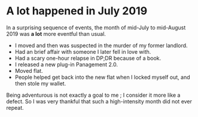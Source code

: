 # A lot happened in July 2019

In a surprising sequence of events, the month of mid-July to mid-August 2019 was **a lot** more eventful than usual.

- I moved and then was suspected in the murder of my former landlord.
- Had an brief affair with someone I later fell in love with.
- Had a scary one-hour relapse in DP;DR because of a book.
- I released a new plug-in Panagement 2.0.
- Moved flat.
- People helped get back into the new flat when I locked myself out, and then stole my wallet.

Being adventurous is not exactly a goal to me ; I consider it more like a defect.
So I was very thankful that such a high-intensity month did not ever repeat.
